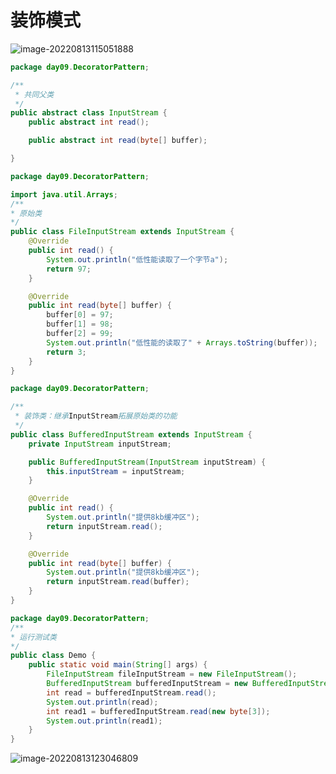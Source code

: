 
# 装饰模式

![image-20220813115051888](https://raw.githubusercontent.com/redyouzi/images-for-blog/main/img02/202208131150994.png)



```java
package day09.DecoratorPattern;

/**
 * 共同父类
 */
public abstract class InputStream {
    public abstract int read();

    public abstract int read(byte[] buffer);

}

```

```java
package day09.DecoratorPattern;

import java.util.Arrays;
/**
* 原始类
*/
public class FileInputStream extends InputStream {
    @Override
    public int read() {
        System.out.println("低性能读取了一个字节a");
        return 97;
    }

    @Override
    public int read(byte[] buffer) {
        buffer[0] = 97;
        buffer[1] = 98;
        buffer[2] = 99;
        System.out.println("低性能的读取了" + Arrays.toString(buffer));
        return 3;
    }
}

```

```java
package day09.DecoratorPattern;

/**
 * 装饰类：继承InputStream拓展原始类的功能
 */
public class BufferedInputStream extends InputStream {
    private InputStream inputStream;

    public BufferedInputStream(InputStream inputStream) {
        this.inputStream = inputStream;
    }

    @Override
    public int read() {
        System.out.println("提供8kb缓冲区");
        return inputStream.read();
    }

    @Override
    public int read(byte[] buffer) {
        System.out.println("提供8kb缓冲区");
        return inputStream.read(buffer);
    }
}

```

```java
package day09.DecoratorPattern;
/**
* 运行测试类
*/
public class Demo {
    public static void main(String[] args) {
        FileInputStream fileInputStream = new FileInputStream();
        BufferedInputStream bufferedInputStream = new BufferedInputStream(fileInputStream);
        int read = bufferedInputStream.read();
        System.out.println(read);
        int read1 = bufferedInputStream.read(new byte[3]);
        System.out.println(read1);
    }
}

```



![image-20220813123046809](https://raw.githubusercontent.com/redyouzi/images-for-blog/main/img02/202208131230895.png)